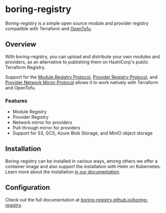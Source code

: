 # boring-registry

Boring-registry is a simple open source module and provider registry compatible with Terraform and [OpenTofu](https://github.com/opentofu/opentofu).

## Overview

With boring-registry, you can upload and distribute your own modules and providers, as an alternative to publishing them on HashiCorp's public Terraform Registry.

Support for the [Module Registry Protocol](https://www.terraform.io/internals/module-registry-protocol), [Provider Registry Protocol](https://www.terraform.io/internals/provider-registry-protocol), and [Provider Network Mirror Protocol](https://developer.hashicorp.com/terraform/internals/provider-network-mirror-protocol) allows it to work natively with Terraform and OpenTofu.

### Features

* Module Registry
* Provider Registry
* Network mirror for providers
* Pull-through mirror for providers
* Support for S3, GCS, Azure Blob Storage, and MinIO object storage

## Installation

Boring-registry can be installed in various ways, among others we offer a container image and also support the installation with Helm on Kubernetes.
Learn more about the installation [in our documentation](https://boring-registry.github.io/boring-registry/v0.14.0/installation/helm/).

## Configuration

Check out the full documentation at [boring-registry.github.io/boring-registry](https://boring-registry.github.io/boring-registry/latest/configuration/introduction/).
